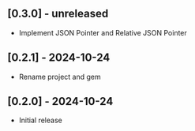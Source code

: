 ## [0.3.0] - unreleased

- Implement JSON Pointer and Relative JSON Pointer

## [0.2.1] - 2024-10-24

- Rename project and gem

## [0.2.0] - 2024-10-24

- Initial release
